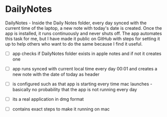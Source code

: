 # DailyNotes

DailyNotes - Inside the Daily Notes folder, every day synced with the current time of the laptop, a new note with today's date is created. Once the app is installed, it runs continuously and never shuts off. The app automates this task for me, but I have made it public on GitHub with steps for setting it up to help others who want to do the same because I find it useful.

- [ ] app checks if DailyNotes folder exists in apple notes and if not it creates one 
- [ ] app runs synced with current local time every day 00:01 and creates a new note with the date of today as header
- [ ] is configured such as that app is starting every time mac launches - basically no probability that the app is not running every day
- [ ] its a real application in dmg format
- [ ] contains exact steps to make it running on mac 

